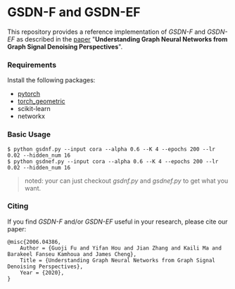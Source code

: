 # GSDN-F and GSDN-EF
This repository provides a reference implementation of *GSDN-F* and *GSDN-EF* as described in the [paper](https://arxiv.org/abs/2006.04386) "**Understanding Graph Neural Networks from Graph Signal Denoising Perspectives**". 

### Requirements
Install the following packages:

- [pytorch](https://pytorch.org/get-started/locally/)
- [torch_geometric](https://github.com/rusty1s/pytorch_geometric)
- scikit-learn
- networkx

### Basic Usage
```
$ python gsdnf.py --input cora --alpha 0.6 --K 4 --epochs 200 --lr 0.02 --hidden_num 16
$ python gsdnef.py --input cora --alpha 0.6 --K 4 --epochs 200 --lr 0.02 --hidden_num 16
```
>noted: your can just checkout *gsdnf.py* and *gsdnef.py* to get what you want.

### Citing
If you find *GSDN-F* and/or *GSDN-EF* useful in your research, please cite our paper:

	@misc{2006.04386,
		Author = {Guoji Fu and Yifan Hou and Jian Zhang and Kaili Ma and Barakeel Fanseu Kamhoua and James Cheng},
		Title = {Understanding Graph Neural Networks from Graph Signal Denoising Perspectives},
		Year = {2020},
	}
